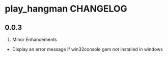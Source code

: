 # play_hangman CHANGELOG

## 0.0.3

1. Minor Enhancements

 * Display an error message if win32console gem not installed in windows

